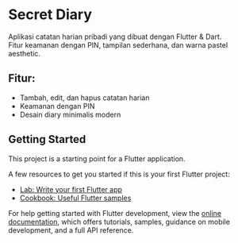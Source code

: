 # Secret Diary

Aplikasi catatan harian pribadi yang dibuat dengan Flutter & Dart.  
Fitur keamanan dengan PIN, tampilan sederhana, dan warna pastel aesthetic.

## Fitur:
- Tambah, edit, dan hapus catatan harian
- Keamanan dengan PIN
- Desain diary minimalis modern

## Getting Started

This project is a starting point for a Flutter application.

A few resources to get you started if this is your first Flutter project:

- [Lab: Write your first Flutter app](https://docs.flutter.dev/get-started/codelab)
- [Cookbook: Useful Flutter samples](https://docs.flutter.dev/cookbook)

For help getting started with Flutter development, view the
[online documentation](https://docs.flutter.dev/), which offers tutorials,
samples, guidance on mobile development, and a full API reference.
